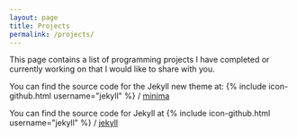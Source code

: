 ```yaml
---
layout: page
title: Projects
permalink: /projects/
---
```


This page contains a list of programming projects I have completed or currently working on that I would like to share with you.

You can find the source code for the Jekyll new theme at:
{% include icon-github.html username="jekyll" %} /
[minima](https://github.com/jekyll/minima)

You can find the source code for Jekyll at
{% include icon-github.html username="jekyll" %} /
[jekyll](https://github.com/jekyll/jekyll)
